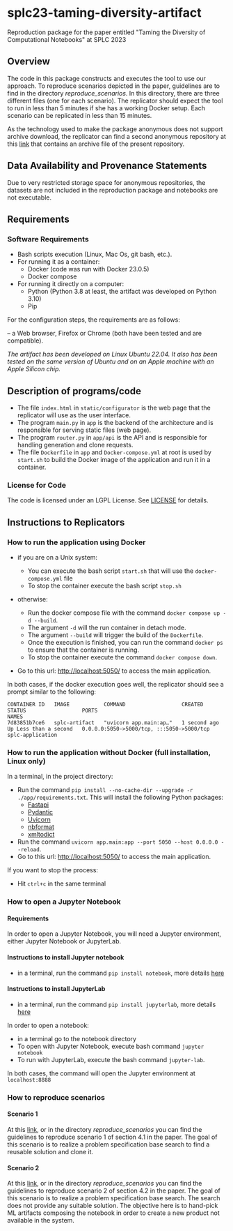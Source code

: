 # splc23-taming-diversity-artifact

Reproduction package for the paper entitled "Taming the Diversity of Computational Notebooks" at SPLC 2023

## Overview

The code in this package constructs and executes the tool to use our approach. To reproduce scenarios depicted in the paper, guidelines are to find in the directory _reproduce_scenarios_. In this directory, there are three different files (one for each scenario).
The replicator should expect the tool to run in less than 5 minutes if she has a working Docker setup. Each scenario can be replicated in less than 15 minutes.

As the technology used to make the package anonymous does not support archive download, the replicator can find a second anonymous repository at this [link](https://anonymous.4open.science/r/splc-artifact-zip/README.md) that contains an archive file of the present repository.

## Data Availability and Provenance Statements

Due to very restricted storage space for anonymous repositories, the datasets are not included in the reproduction package and notebooks are not executable.

## Requirements

### Software Requirements

- Bash scripts execution (Linux, Mac Os, git bash, etc.).
- For running it as a container:
  - Docker (code was run with Docker 23.0.5)
  - Docker compose
- For running it directly on a computer:
  - Python (Python 3.8 at least, the artifact was developed on Python 3.10)
  - Pip

For the configuration steps, the requirements are as follows:

– a Web browser, Firefox or Chrome (both have been tested and are
compatible).

_The artifact has been developed on Linux Ubuntu 22.04. It also has been tested on the same version of Ubuntu and on an Apple machine with an Apple Silicon chip._

## Description of programs/code

- The file `index.html` in `static/configurator` is the web page that the replicator will use as the user interface.
- The program `main.py` in `app` is the backend of the architecture and is responsible for serving static files (web page).
- The program `router.py` in `app/api` is the API and is responsible for handling generation and clone requests.
- The file `Dockerfile` in `app` and `Docker-compose.yml` at root is used by `start.sh` to build the Docker image of the application and run it in a container.

### License for Code

The code is licensed under an LGPL License. See [LICENSE](./LICENSE) for details.

## Instructions to Replicators

### How to run the application using Docker

- if you are on a Unix system:
  - You can execute the bash script `start.sh` that will use the `docker-compose.yml` file
  - To stop the container execute the bash script `stop.sh`
- otherwise:

  - Run the docker compose file with the command `docker compose up -d --build`.
  - The argument `-d` will the run container in detach mode.
  - The argument `--build` will trigger the build of the `Dockerfile`.
  - Once the execution is finished, you can run the command `docker ps` to ensure that the container is running.
  - To stop the container execute the command `docker compose down`.

- Go to this url: [http://localhost:5050/](http://localhost:5050/) to access the main application.

In both cases, if the docker execution goes well, the replicator should see a prompt similar to the following:

```
CONTAINER ID   IMAGE           COMMAND                  CREATED        STATUS                  PORTS                                       NAMES
7d83851b7ce6   splc-artifact   "uvicorn app.main:ap…"   1 second ago   Up Less than a second   0.0.0.0:5050->5000/tcp, :::5050->5000/tcp   splc-application
```

### How to run the application without Docker (full installation, Linux only)

In a terminal, in the project directory:

- Run the command `pip install --no-cache-dir --upgrade -r ./app/requirements.txt`. This will install the following Python packages:
  - [Fastapi](https://fastapi.tiangolo.com/)
  - [Pydantic](https://docs.pydantic.dev/latest/)
  - [Uvicorn](https://www.uvicorn.org/)
  - [nbformat](https://github.com/jupyter/nbformat)
  - [xmltodict](https://pypi.org/project/xmltodict/)
- Run the command `uvicorn app.main:app --port 5050 --host 0.0.0.0 --reload`.
- Go to this url: [http://localhost:5050/](http://localhost:5050/) to access the main application.

If you want to stop the process:

- Hit `ctrl+c` in the same terminal

### How to open a Jupyter Notebook

#### Requirements

In order to open a Jupyter Notebook, you will need a Jupyter environment, either Jupyter Notebook or JupyterLab.

#### Instructions to install Jupyter notebook

- in a terminal, run the command `pip install notebook`, more details [here](https://jupyter.org/install)

#### Instructions to install JupyterLab

- in a terminal, run the command `pip install jupyterlab`, more details [here](https://jupyter.org/install)

In order to open a notebook:

- in a terminal go to the notebook directory
- To open with Jupyter Notebook, execute bash command `jupyter notebook`
- To run with JupyterLab, execute the bash command `jupyter-lab`.

In both cases, the command will open the Jupyter environment at `localhost:8888`

### How to reproduce scenarios

#### Scenario 1

At this [link](./reproduce_scenarios/reproduce_scenario1.md), or in the directory _reproduce_scenarios_ you can find the guidelines to reproduce scenario 1 of section 4.1 in the paper. The goal of this scenario is to realize a problem specification base search to find a reusable solution and clone it.

#### Scenario 2

At this [link](./reproduce_scenarios/reproduce_scenario2.md), or in the directory _reproduce_scenarios_ you can find the guidelines to reproduce scenario 2 of section 4.2 in the paper. The goal of this scenario is to realize a problem specification base search. The search does not provide any suitable solution. The objective here is to hand-pick ML artifacts composing the notebook in order to create a new product not available in the system.
